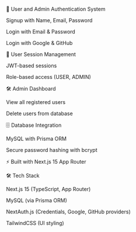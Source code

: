 🔐 User and Admin Authentication System 

Signup with Name, Email, Password

Login with Email & Password

Login with Google & GitHub

👤 User Session Management

JWT-based sessions

Role-based access (USER, ADMIN)

🛠️ Admin Dashboard

View all registered users

Delete users from database

🗄️ Database Integration

MySQL with Prisma ORM

Secure password hashing with bcrypt

⚡ Built with Next.js 15 App Router

🛠️ Tech Stack

Next.js 15 (TypeScript, App Router)

MySQL (via Prisma ORM)

NextAuth.js (Credentials, Google, GitHub providers)

TailwindCSS (UI styling)
